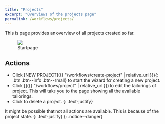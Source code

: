 ```yaml
---
title: "Projects"
excerpt: "Overviews of the projects page"
permalink: /workflows/projects/
---
```


This is page provides an overview of all projects created so far.

<figure>
    <a href="{{ '/assets/images/new-project/home.png' | relative_url }}"><img src="{{ '/assets/images/new-project/home.png' | relative_url }}"></a>
    <figcaption>Startpage</figcaption>
</figure>

## Actions
- Click [NEW PROJECT]({{ "/workflows/create-project" | relative_url }}){: .btn .btn--info .btn--small} to start the wizard for creating a new project.
- Click [<span class="mdi mdi-pencil"></span>]({{ "/workflows/project" | relative_url }})
 to edit the tailorings of project. This will take you to the page showing all the available tailorings. 
- Click [<span class="mdi mdi-delete"></span>]() to delete a project. 
{: .text-justify}

It might be possible that not all actions are available. This is because of the project state.
{: .text-justify} 
{: .notice--danger}

